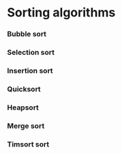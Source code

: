 # Sorting algorithms

### Bubble sort
### Selection sort
### Insertion sort
### Quicksort
### Heapsort
### Merge sort
### Timsort sort
